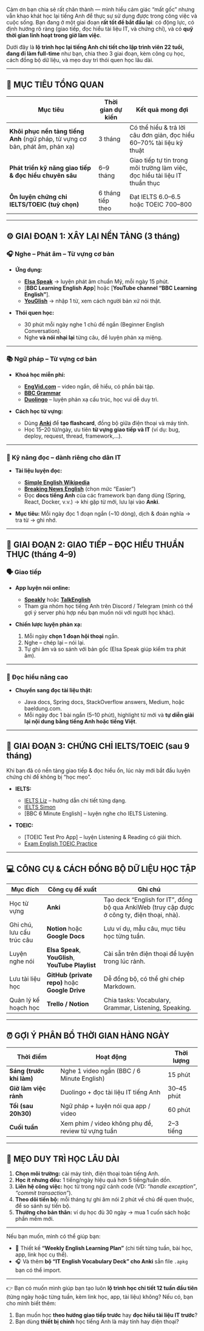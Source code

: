 Cảm ơn bạn chia sẻ rất chân thành — mình hiểu cảm giác “mất gốc” nhưng vẫn khao khát học lại tiếng Anh để thực sự sử dụng được trong công việc và cuộc sống.
Bạn đang ở một giai đoạn **rất tốt để bắt đầu lại**: có động lực, có định hướng rõ ràng (giao tiếp, đọc hiểu tài liệu IT, và chứng chỉ), và có **quỹ thời gian linh hoạt trong giờ làm việc**.

Dưới đây là **lộ trình học lại tiếng Anh chi tiết cho lập trình viên 22 tuổi, đang đi làm full-time** như bạn, chia theo 3 giai đoạn, kèm công cụ học, cách đồng bộ dữ liệu, và mẹo duy trì thói quen học lâu dài.

---

## 🎯 MỤC TIÊU TỔNG QUAN

| Mục tiêu                                                                      | Thời gian dự kiến | Kết quả mong đợi                                                            |
| ----------------------------------------------------------------------------- | ----------------- | --------------------------------------------------------------------------- |
| **Khôi phục nền tảng tiếng Anh** (ngữ pháp, từ vựng cơ bản, phát âm, phản xạ) | 3 tháng           | Có thể hiểu & trả lời câu đơn giản, đọc hiểu 60–70% tài liệu kỹ thuật       |
| **Phát triển kỹ năng giao tiếp & đọc hiểu chuyên sâu**                        | 6–9 tháng         | Giao tiếp tự tin trong môi trường làm việc, đọc hiểu tài liệu IT thuần thục |
| **Ôn luyện chứng chỉ IELTS/TOEIC (tuỳ chọn)**                                 | 6 tháng tiếp theo | Đạt IELTS 6.0–6.5 hoặc TOEIC 700–800                                        |

---

## ⚙️ GIAI ĐOẠN 1: XÂY LẠI NỀN TẢNG (3 tháng)

### 🎧 Nghe – Phát âm – Từ vựng cơ bản

* **Ứng dụng:**

  * [**Elsa Speak**](https://elsaspeak.com) → luyện phát âm chuẩn Mỹ, mỗi ngày 15 phút.
  * [**BBC Learning English App**] hoặc [**YouTube channel “BBC Learning English”**].
  * [**YouGlish**](https://youglish.com) → nhập 1 từ, xem cách người bản xứ nói thật.

* **Thói quen học:**

  * 30 phút mỗi ngày nghe 1 chủ đề ngắn (Beginner English Conversation).
  * Nghe **và nói nhại lại** từng câu, để luyện phản xạ miệng.

---

### 📚 Ngữ pháp – Từ vựng cơ bản

* **Khoá học miễn phí:**

  * [**EngVid.com**](https://www.engvid.com) – video ngắn, dễ hiểu, có phần bài tập.
  * [**BBC Grammar**](https://www.bbc.co.uk/learningenglish/english/course/lower-intermediate/unit-1/session-1)
  * [**Duolingo**](https://www.duolingo.com) – luyện phản xạ cấu trúc, học vui dễ duy trì.

* **Cách học từ vựng:**

  * Dùng [**Anki**](https://apps.ankiweb.net/) để **tạo flashcard**, đồng bộ giữa điện thoại và máy tính.
  * Học 15–20 từ/ngày, ưu tiên **từ vựng giao tiếp và IT** (ví dụ: bug, deploy, request, thread, framework,…).

---

### 🧠 Kỹ năng đọc – dành riêng cho dân IT

* **Tài liệu luyện đọc:**

  * [**Simple English Wikipedia**](https://simple.wikipedia.org/)
  * [**Breaking News English**](https://breakingnewsenglish.com) (chọn mức “Easier”)
  * Đọc **docs tiếng Anh** của các framework bạn đang dùng (Spring, React, Docker, v.v.)
    → khi gặp từ mới, lưu lại vào **Anki**.

* **Mục tiêu:** Mỗi ngày đọc 1 đoạn ngắn (~10 dòng), dịch & đoán nghĩa → tra từ → ghi nhớ.

---

## 💬 GIAI ĐOẠN 2: GIAO TIẾP – ĐỌC HIỂU THUẦN THỤC (tháng 4–9)

### 🗣 Giao tiếp

* **App luyện nói online:**

  * [**Speakly**](https://www.speakly.me/) hoặc [**TalkEnglish**](https://www.talkenglish.com/)
  * Tham gia nhóm học tiếng Anh trên Discord / Telegram (mình có thể gợi ý server phù hợp nếu bạn muốn nói với người học khác).

* **Chiến lược luyện phản xạ:**

  1. Mỗi ngày **chọn 1 đoạn hội thoại** ngắn.
  2. Nghe – chép lại – nói lại.
  3. Tự ghi âm và so sánh với bản gốc (Elsa Speak giúp kiểm tra phát âm).

---

### 📖 Đọc hiểu nâng cao

* **Chuyển sang đọc tài liệu thật:**

  * Java docs, Spring docs, StackOverflow answers, Medium, hoặc baeldung.com.
  * Mỗi ngày đọc 1 bài ngắn (5–10 phút), highlight từ mới và **tự diễn giải lại nội dung bằng tiếng Anh hoặc tiếng Việt**.

---

## 🧾 GIAI ĐOẠN 3: CHỨNG CHỈ IELTS/TOEIC (sau 9 tháng)

Khi bạn đã có nền tảng giao tiếp & đọc hiểu ổn, lúc này mới bắt đầu luyện chứng chỉ để không bị “học mẹo”.

* **IELTS:**

  * [IELTS Liz](https://ieltsliz.com) – hướng dẫn chi tiết từng dạng.
  * [IELTS Simon](https://www.ieltssimon.com)
  * [BBC 6 Minute English] – luyện nghe cho IELTS Listening.
* **TOEIC:**

  * [TOEIC Test Pro App] – luyện Listening & Reading có giải thích.
  * [Exam English TOEIC Practice](https://www.examenglish.com/TOEIC/)

---

## 💻 CÔNG CỤ & CÁCH ĐỒNG BỘ DỮ LIỆU HỌC TẬP

| Mục đích                  | Công cụ đề xuất                                    | Ghi chú                                                                                    |
| ------------------------- | -------------------------------------------------- | ------------------------------------------------------------------------------------------ |
| Học từ vựng               | **Anki**                                           | Tạo deck “English for IT”, đồng bộ qua AnkiWeb (truy cập được ở công ty, điện thoại, nhà). |
| Ghi chú, lưu cấu trúc câu | **Notion** hoặc **Google Docs**                    | Lưu ví dụ, mẫu câu, mục tiêu học từng tuần.                                                |
| Luyện nghe nói            | **Elsa Speak**, **YouGlish**, **YouTube Playlist** | Cài sẵn trên điện thoại để luyện trong lúc rảnh.                                           |
| Lưu tài liệu học          | **GitHub (private repo)** hoặc **Google Drive**    | Dễ đồng bộ, có thể ghi chép Markdown.                                                      |
| Quản lý kế hoạch học      | **Trello / Notion**                                | Chia tasks: Vocabulary, Grammar, Listening, Speaking.                                      |

---

## ⏰ GỢI Ý PHÂN BỔ THỜI GIAN HÀNG NGÀY

| Thời điểm                | Hoạt động                                          | Thời lượng |
| ------------------------ | -------------------------------------------------- | ---------- |
| **Sáng (trước khi làm)** | Nghe 1 video ngắn (BBC / 6 Minute English)         | 15 phút    |
| **Giờ làm việc rảnh**    | Duolingo + đọc tài liệu IT tiếng Anh               | 30–45 phút |
| **Tối (sau 20h30)**      | Ngữ pháp + luyện nói qua app / video               | 60 phút    |
| **Cuối tuần**            | Xem phim / video không phụ đề, review từ vựng tuần | 2–3 tiếng  |

---

## 🧭 MẸO DUY TRÌ HỌC LÂU DÀI

1. **Chọn môi trường:** cài máy tính, điện thoại toàn tiếng Anh.
2. **Học ít nhưng đều:** 1 tiếng/ngày hiệu quả hơn 5 tiếng/tuần dồn.
3. **Liên hệ công việc:** học từ trong ngữ cảnh code (VD: *“handle exception”*, *“commit transaction”*).
4. **Theo dõi tiến bộ:** mỗi tháng tự ghi âm nói 2 phút về chủ đề quen thuộc, để so sánh sự tiến bộ.
5. **Thưởng cho bản thân:** ví dụ học đủ 30 ngày → mua 1 cuốn sách hoặc phần mềm mới.

---

Nếu bạn muốn, mình có thể giúp bạn:

* 🎯 Thiết kế **“Weekly English Learning Plan”** (chi tiết từng tuần, bài học, app, link học cụ thể).
* 🎧 Và thêm **bộ “IT English Vocabulary Deck” cho Anki** sẵn file `.apkg` bạn có thể import.

---

👉 Bạn có muốn mình giúp bạn tạo luôn **lộ trình học chi tiết 12 tuần đầu tiên** (từng ngày hoặc từng tuần, kèm link học, app, tài liệu) không?
Nếu có, bạn cho mình biết thêm:

1. Bạn muốn học **theo hướng giao tiếp trước** hay **đọc hiểu tài liệu IT trước**?
2. Bạn dùng **thiết bị chính** học tiếng Anh là máy tính hay điện thoại?
